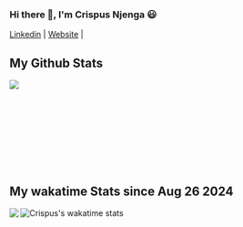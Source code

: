 ### Hi there 👋, I'm Crispus Njenga 😃

[Linkedin](https://www.linkedin.com/in/WilsonKinyua/) |
[Website](crispusnjenga.com) |
<!-- [Twitter](https://twitter.com/_wilsonkinyua) | -->
<!-- <p align="left"> <img src="https://komarev.com/ghpvc/?username=wilsonkinyua&label=Profile%20views&color=0e75b6&style=flat" alt="wilson" /> </p> -->

<!-- --- -->

<!-- Full Stack developer & UI/UX Designer based in Nairobi, Kenya. I love solving problems with code. I love clean code and well written code.
- 🌱 If you want to begin the journey of a web/application developer , I would recommend this course on [UDEMY](https://www.udemy.com/course/the-web-developer-bootcamp/)
- 📝 I’m looking to collaborate on Frontend or backend projects.
- 📫 How to reach me: [@developerwilson](https://www.linkedin.com/in/WilsonKinyua/) -->

## My Github Stats

<a href="https://readme-stats-cfgj2cxdy.vercel.app/api?username=crispus-nj&count_private=true&show_icons=true&theme=cobalt">
  <img  align="left" src = "https://github-readme-streak-stats.herokuapp.com/?user=crispus-nj&theme=gotham">
</a>
<br>
<br>
<br>
<br>
<br>
<br>
<br>
<br>
<br>

<!-- [![Crispus's GitHub stats](https://github-readme-stats.vercel.app/api?username=crispus-nj&theme=gotham)](https://github.com/anuraghazra/github-readme-stats) -->

<!-- --- -->
## My wakatime Stats since Aug 26 2024

<a href="https://wakatime.com/@crispusnjenga">
  <img  align="left" src = "https://wakatime.com/share/@crispusnjenga/e66736a8-00cc-4a30-8bb3-edc510f9e99c.svg">
</a>

![Crispus's wakatime stats](https://github-readme-stats.vercel.app/api/wakatime?username=crispusnjenga&theme=gotham&layout=compact)
